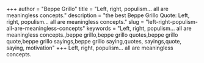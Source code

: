 +++
author = "Beppe Grillo"
title = "Left, right, populism... all are meaningless concepts."
description = "the best Beppe Grillo Quote: Left, right, populism... all are meaningless concepts."
slug = "left-right-populism-all-are-meaningless-concepts"
keywords = "Left, right, populism... all are meaningless concepts.,beppe grillo,beppe grillo quotes,beppe grillo quote,beppe grillo sayings,beppe grillo saying,quotes, sayings,quote, saying, motivation"
+++
Left, right, populism... all are meaningless concepts.
